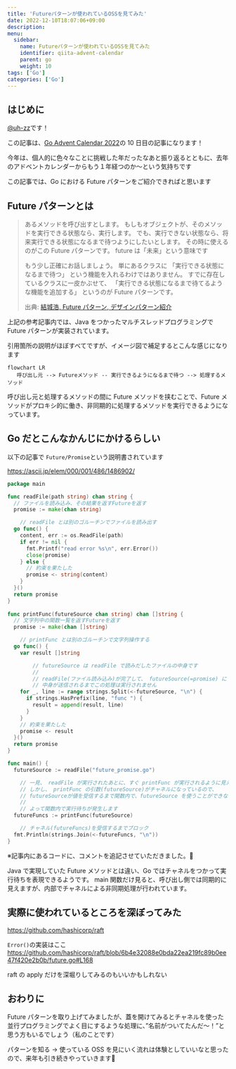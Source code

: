 ```yaml
---
title: 'Futureパターンが使われているOSSを見てみた'
date: 2022-12-10T18:07:06+09:00
description:
menu:
  sidebar:
    name: Futureパターンが使われているOSSを見てみた
    identifier: qiita-advent-calendar
    parent: go
    weight: 10
tags: ['Go']
categories: ['Go']
---
```


## はじめに

[@uh-zz](https://twitter.com/_uhzz_)です！

この記事は、[Go Advent Calendar 2022](https://qiita.com/advent-calendar/2022/go)の 10 日目の記事になります！

今年は、個人的に色々なことに挑戦した年だったなあと振り返るとともに、去年のアドベントカレンダーからもう１年経つのか〜という気持ちです

この記事では、Go における Future パターンをご紹介できればと思います

## Future パターンとは

> あるメソッドを呼び出すとします。 もしもオブジェクトが、そのメソッドを実行できる状態なら、実行します。 でも、実行できない状態なら、将来実行できる状態になるまで待つようにしたいとします。 その時に使えるのがこの Future パターンです。 future は「未来」という意味です
>
> もう少し正確にお話しましょう。 単にあるクラスに 「実行できる状態になるまで待つ」 という機能を入れるわけではありません。 すでに存在しているクラスに一皮かぶせて、 「実行できる状態になるまで待てるような機能を追加する」 というのが Future パターンです。
>
> 出典: [結城浩, Future パターン, デザインパターン紹介](https://www.hyuki.com/dp/dpinfo.html#Future)

上記の参考記事内では、Java をつかったマルチスレッドプログラミングで Future パターンが実装されています。

引用箇所の説明がほぼすべてですが、イメージ図で補足するとこんな感じになります

```mermaid
flowchart LR
   呼び出し元 --> Futureメソッド -- 実行できるようになるまで待つ --> 処理するメソッド
```

呼び出し元と処理するメソッドの間に Future メソッドを挟むことで、Future メソッドがプロキシ的に働き、非同期的に処理するメソッドを実行できるようになっています。

## Go だとこんなかんじにかけるらしい

以下の記事で `Future/Promise`という説明書されています

https://ascii.jp/elem/000/001/486/1486902/

```go
package main

func readFile(path string) chan string {
  // ファイルを読み込み、その結果を返すFutureを返す
  promise := make(chan string)

	// readFile とは別のゴルーチンでファイルを読み出す
  go func() {
    content, err := os.ReadFile(path)
    if err != nil {
      fmt.Printf("read error %s\n", err.Error())
      close(promise)
    } else {
      // 約束を果たした
      promise <- string(content)
    }
  }()
  return promise
}
 
func printFunc(futureSource chan string) chan []string {
  // 文字列中の関数一覧を返すFutureを返す
  promise := make(chan []string)

	// printFunc とは別のゴルーチンで文字列操作する
  go func() {
    var result []string

		// futureSource は readFile で読みだしたファイルの中身です
		//
		// readFile(ファイル読み込み)が完了して、 futureSource(=promise) に
		// 中身が送信されるまでこの処理は実行されません
    for _, line := range strings.Split(<-futureSource, "\n") {
      if strings.HasPrefix(line, "func ") {
        result = append(result, line)
      }
    }
    // 約束を果たした
    promise <- result
  }()
  return promise
}

func main() {
  futureSource := readFile("future_promise.go")

	// 一見、 readFile が実行されたあとに、すぐ printFunc が実行されるように見えます
	// しかし、 printFunc の引数(futureSource)がチャネルになっているので、
	// futureSourceが値を受信するまで関数内で、futureSource を使うことができない
	//
	// よって関数内で実行待ちが発生します
  futureFuncs := printFunc(futureSource)

	// チャネル(futureFuncs)を受信するまでブロック
  fmt.Println(strings.Join(<-futureFuncs, "\n"))
}
```

※記事内にあるコードに、コメントを追記させていただきました。:pray:

Java で実現していた Future メソッドとは違い、Go ではチャネルをつかって実行待ちを表現できるようです。
main 関数だけ見ると、呼び出し側では同期的に見えますが、内部でチャネルによる非同期処理が行われています。

## 実際に使われているところを深ぼってみた

https://github.com/hashicorp/raft

`Error()`の実装はここ
https://github.com/hashicorp/raft/blob/6b4e32088e0bda22ea219fc89b0ee47f420e2b0b/future.go#L168

raft の apply だけを深堀りしてみるのもいいかもしれない

## おわりに

Future パターンを取り上げてみましたが、蓋を開けてみるとチャネルを使った並行プログラミングでよく目にするような処理に、”名前がついてたんだ〜！”と思う方もいるでしょう（私のことです）

パターンを知る → 使っている OSS を見にいく流れは体験としていいなと思ったので、来年も引き続きやっていきます:wave:
